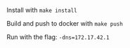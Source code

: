 Install with `make install`

Build and push to docker with `make push`

Run with the flag: `-dns=172.17.42.1`
